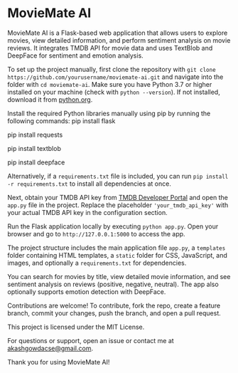 # MovieMate AI

MovieMate AI is a Flask-based web application that allows users to explore movies, view detailed information, and perform sentiment analysis on movie reviews. It integrates TMDB API for movie data and uses TextBlob and DeepFace for sentiment and emotion analysis.

To set up the project manually, first clone the repository with `git clone https://github.com/yourusername/moviemate-ai.git` and navigate into the folder with `cd moviemate-ai`. Make sure you have Python 3.7 or higher installed on your machine (check with `python --version`). If not installed, download it from [python.org](https://www.python.org/downloads/).

Install the required Python libraries manually using pip by running the following commands:
pip install flask

pip install requests

pip install textblob

pip install deepface


Alternatively, if a `requirements.txt` file is included, you can run `pip install -r requirements.txt` to install all dependencies at once.

Next, obtain your TMDB API key from [TMDB Developer Portal](https://developer.themoviedb.org/) and open the `app.py` file in the project. Replace the placeholder `'your_tmdb_api_key'` with your actual TMDB API key in the configuration section.

Run the Flask application locally by executing `python app.py`. Open your browser and go to `http://127.0.0.1:5000` to access the app.

The project structure includes the main application file `app.py`, a `templates` folder containing HTML templates, a `static` folder for CSS, JavaScript, and images, and optionally a `requirements.txt` for dependencies.

You can search for movies by title, view detailed movie information, and see sentiment analysis on reviews (positive, negative, neutral). The app also optionally supports emotion detection with DeepFace.

Contributions are welcome! To contribute, fork the repo, create a feature branch, commit your changes, push the branch, and open a pull request.

This project is licensed under the MIT License.

For questions or support, open an issue or contact me at akashgowdacse@gmail.com.

Thank you for using MovieMate AI!
